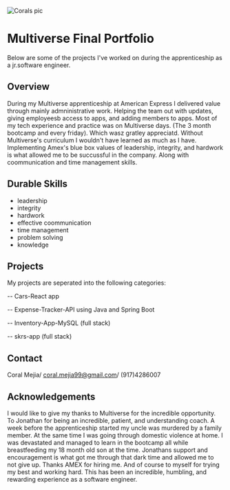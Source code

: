 ![Corals pic](Coralspic.png) 

# Multiverse Final Portfolio
Below are some of the projects I've worked on during the apprenticeship as a jr.software engineer.

## Overview
During my Multiverse apprenticeship at American Express I delivered value through mainly admninistrative work. Helping the team out with updates, giving employeesb access to apps, and adding members to apps. Most of my tech experience and practice was on Multiverse days. (The 3 month bootcamp and every friday). Which wasz gratley appreciatd. Without Multiverse's curriculum I wouldn't have learned as much as I have. Implementing Amex's blue box values of leadership, integrity, and hardwork is what allowed me to be succussful in the company. Along with coommunication and time management skills.

## Durable Skills
- leadership
- integrity
- hardwork
- effective coommunication
- time management
- problem solving
- knowledge

## Projects
My projects are seperated into the following categories:

-- Cars-React app

-- Expense-Tracker-API using Java and Spring Boot 

-- Inventory-App-MySQL (full stack)

-- skrs-app (full stack)

## Contact
Coral Mejia/ coral.mejia99@gmail.com/ (917)4286007

## Acknowledgements
I would like to give my thanks to Multiverse for the incredible opportunity. To Jonathan for being an incredible, patient, and understanding coach. A week before the apprenticeship started my uncle was murdered by a family member. At the same time I was going through domestic violence at home. I was devastated and managed to learn in the bootcamp all while breastfeeding my 18 month old son at the time. Jonathans support and encouragement is what got me through that dark time and allowed me to not give up. Thanks AMEX for hiring me. And of course to myself for trying my best and working hard. This has been an incredible, humbling, and rewarding experience as a software engineer.